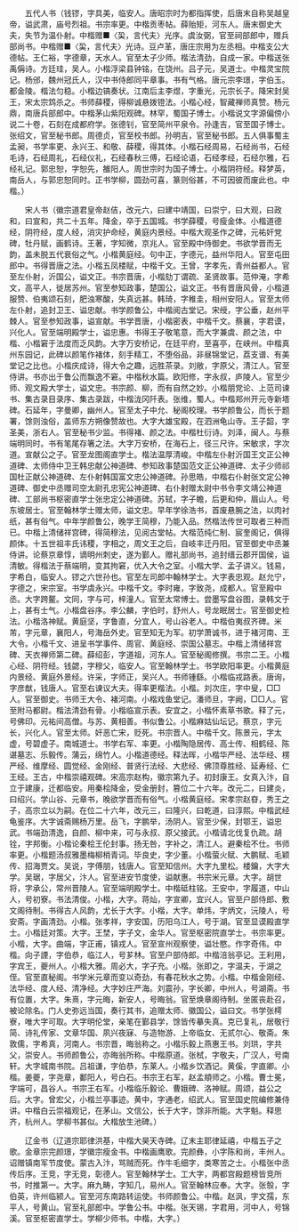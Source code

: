 <!-- { "loadSidebar": true } -->

　　五代人书（钱镠，字具美，临安人。唐昭宗时为都指挥使，后唐末自称吴越皇帝，谥武肃，庙号烈祖。书宗率更。中楷贡枣帖。薛贻矩，河东人。唐末御史大夫，失节为温仆射。中楷赠■〈巬，言代夫〉光序。虞汝弼，官至祠部郎中，赠兵部尚书。中楷赠■〈巬，言代夫〉光诗。豆卢革，唐庄宗用为左丞相。中楷支公大德帖。王仁裕，字德章，天水人。官至太子少师。楷法清劲，自成一家。中楷送张禹偁诗。方廷珪，吴人。小楷浮梁县钟铭，在饶州。吕子元，吴道士。中楷灵宝院记。杨邠，魏州冠氏人，汉中书侍郎同平章事。书有气格。唐元宗李璟，字伯玉。都金陵。楷法匀稳。小楷边镐奏状。江南后主李煜，字重光，元宗长子。降宋封吴王，宋太宗鸩杀之。书师薛稷，得柳诚悬拨镫法。小楷心经，智藏禅师真赞。杨元鼎，南唐兵部郎中。中楷茅山紫阳观碑。林罕，蜀国子博士。小楷说文字源偏傍小说二十卷，石刻在成都府学。张德钊，官至简州平泉令。孙逢吉，官至国子博士。张绍文，官至秘书郎。周德贞，官至校书郎。孙明吉，官至秘书郎。五人俱事蜀主孟昶，书学率更、永兴王、和敬、薛稷，得其体。小楷石经周易，石经尚书，石经毛诗，石经周礼，石经仪礼，石经春秋三傅，石经论语，石经孝经，石经尔雅，石经礼记。郭忠恕，字恕先，雒阳人。周世宗时为国子博士。小楷阴符经。释梦英，南岳人，与郭忠恕同时。正书学柳，圆劲可喜，篆则俗甚，不可因彼而废此也。中楷。） 

　　宋人书（徽宗道君皇帝赵佶，改元六，曰建中靖国，曰崇宁，曰大观，曰政和，曰宣和，共二十五年。降金，卒于五国城。书学薛稷，号瘦金体。小楷道德经，阴符经，度人经，消灾护命经，黄庭内景经。中楷大观圣作之碑，元祐奸党碑，牡丹赋，画鹤诗。王著，字知微，京兆人。官至殿中侍御史。书欲学晋而无韵，盖未脱五代衰俗之气。小楷黄庭经。句中正，字德元，益州华阳人。官至屯田郎中。书得晋唐之法。小楷五凤楼赋，中楷千文。王曾，字孝先，青州益都人。官至左仆射，沂国公，谥文正。书宗晋唐，小楷劾丁谓疏、圣贤故事。范仲淹，字希文，高平人，徙居苏州。官至参知政事，楚国公，谥文正。书有晋唐风骨，小楷道服赞、伯夷颂石刻，肥浊寒酸，失真远甚。韩琦，字稚圭，相州安阳人。官至太师左仆射，追封卫王、谥忠献。书学颜鲁公，中楷阅古堂记。宋绶，字公垂，赵州平棘人。官至参知政事，谥宣献。书学晋唐，小楷密表，中楷千文。蔡襄，字君谟，兴化人。官至端明殿学士，谥忠惠。书得王子敬笔意，而大字兼虞、颜之法，中楷、小楷窘于法度而乏风韵。大字万安桥记，在廷平府，至喜亭，在峡州。中楷真州东园记，此碑以颜笔作褚体，刻手精工，不堕俗品，非昼锦堂记，荔支谱、有美堂记之比也。小楷庆成诗，得大令之趣，远胜茶录。刘敞，字原父，清江人。官至侍讲。书亦出于鲁公而飘逸不窘。中楷秋水篇。欧阳修，字永叔，庐陵人。官至少师、观文殿大学士，谥文忠。书宗颜、柳，而有自然之妙。小楷朋党论、上范司谏书、集古录目录序、集古录跋，中楷泷冈阡表。张维，蜀人。中楷郑州开元寺新塔碑。石延年，字曼卿，幽州人。官至太子中允、秘阁校理。书学颜鲁公，而长于题署，馀则浊俗，盖师东方朔像赞故也。大字大雄宝殿，在泗洲龟山寺。王子韶，字圣美，浙右人。官至秘书少监。书得褚、颜之法。中楷杜衍诗。刘泽，闽人。与蔡端明同时。书有笔尾存箸之法。大字万安桥，在海石上，径三尺许。宋敏求，字次道。宣献公之子。官至龙图阁直学士。楷法温厚清峻。中楷左仆射沂国王文正公神道碑、太师侍中卫王韩忠献公神道碑、参知政事楚国范文正公神道碑、太子少师祁国杜正献公神道碑、左仆射韩国富文忠公神道碑。孙思皓，中楷右仆射张文定公神道碑、御史中丞赠司空太尉孔忠宪公神道碑、右仆射赠太尉中书令李文靖公神道碑、工部尚书枢密直学士张忠定公神道碑。苏轼，字子瞻，后更和仲，眉山人。号东坡居士。官至翰林学士赠太师，谥文忠。早年学徐浩书，首废悬腕之法，以肉衬纸，甚有俗气。中年学颜鲁公，晚学王简穆，乃能入品。然楷法传世可取者三种而已。中楷上清储祥宫碑，得简穆法，见阅古堂帖。大楷范纯仁制、宸奎阁记，俱得颜体。十五世祖丰氏讳稷，字相之，周文王之后，自岐丰迁丹阳。官至御史中丞兼侍讲。论蔡京章惇，谪明州刺史，遂为鄞人。赠礼部尚书，追封缙云郡开国侯，谥清敏。得楷法于蔡端明，变其拘窘，优入大令之室。小楷大学、孟子讲义。钱易，字希白，临安人。镠之六世孙也。官至左司郎中翰林学士。大字表忠观。赵允宁，字德之，宋宗室。书学虞永兴。中楷千文。李时雍，字致尧，成都人。官至殿中丞。大字跨鳌。文同，字与可，梓潼人。官至太常博士。尝墨写盘谷图，录韩文于上，甚有士气。小楷盘谷序。李公麟，字伯时，舒州人，号龙眠居士。官至御史检法。小楷洛神赋。黄庭坚，字鲁直，分宜人，号山谷老人。中楷伯夷叔齐碑。米芾，字元章，襄阳人，号海岳外史。官至知无为军。初学萧诚书，进于褚河南、王大令。小楷千文、进呈书学事件、周官、黄庭经、崇国公墓志。中楷上清储祥宫碑、天衣禅师第二碑。薛绍彭，字道祖，河东人。官至秘阁修撰。书宗二王。小楷心经、阴符经。钱勰，字穆父，临安人。官至翰林学士。书学欧阳率更。小楷黄庭内景经、黄庭外景经。许采，字师正，吴兴人。书师锺繇。小楷临戎路表。唐询，字彦猷，钱唐人。官至右谏议大夫。得率更楷法。小楷。刘次庄，字中叟，□□人。官至御史。书师王大令、褚河南。小楷戏鱼堂记。潘师旦，字阙，□□人。官至附马都尉。楷法清劲有骨。小楷临宣示表。安宜之，小楷怀素草书歌。释了元，号佛印。元祐间高僧。与苏、黄相善。书似鲁公。小楷麻姑仙坛记。蔡京，字元长，兴化人。官至太师。奸恶亡宋，贬死。书宗晋人。中楷千文。陈景元，字太虚，号碧虚子。南城道士。书学右军、率更。小楷陶隐居传、高士传、相鹤经、陈谌墓志、乐毅传。蒲云，绵竹人。小楷道德经。释法晖，小楷华严经、法华经、楞严经、维摩经、圆觉经、金刚经、普贤行法经、大悲经、佛顶尊胜经、延寿经、仁王经。王古，中楷崇禧观碑。宋高宗赵构，徽宗第九子。初封康王。女真入汴，自立于建康，迁都临安。用秦桧降金，受金册封，篡位二十六年。改元二，曰建炎，曰绍兴。学山谷、元章书，晚欲学晋而有俗气。小楷黄庭经。宋孝宗赵昚，秀王之子，高宗立以为嗣。在位二十六年，改元三，曰隆兴，曰乾道，曰淳熙。中楷武经龟鉴序。大字诚斋赐杨万里。岳飞，字鹏举，汤阴人。官至少保，封鄂王，谥忠武。书端劲清逸，自颜、柳中来，可与永叔、原父接武。小楷请北伐复仇疏。胡铨，字邦衡。小楷论秦桧王伦封事。扬无咎，字补之，清江人。避秦桧不仕。书师率更。小楷题汤叔雅墨梅柳梢青词。毕良史，字少董。小楷萤火赋、大鹏赋、毛颖传、招海贾文。吴说，字傅朋，钱唐人。官至知信州。大字九里松。楼鑰，大字大学。吴琚，字居父，汴人。官至进安节度使，谥献惠。书宗米元章。大字。胡世将，字承公，常州晋陵人。官至端明殿学士。中楷砥柱铭。王安中，字履道，中山人，号初寮。书法清俊。小楷，大字。蒋灿，字宣卿，宜兴人。官至户部侍郎、敷文阁待制。书得古人风韵，尤长于大字。小楷，大字。单炜，字炳文，沅陵人，号安斋。字画清劲。小楷。张孝祥，字安国，历阳乌江人，号于湖。官至显谟殿直学士。小楷廷对策。大字。王埜，字子文，金华人。官至枢密院直学士。书宗率更。小楷，大字。曲端，字正甫，镇戎人。官至宣州观察使，谥壮愍。作字奇伟。中楷。向子諲，字伯恭，临江人，号芗林。官至户部侍郎。中楷涪翁亭记。王利用，字宾王，夔州人。小楷大雅。周必大，字子充。小楷。张即之，字温夫，于湖之侄。官至直秘阁。书学米元章而变以奇劲，有春花秋水之势。小楷。中楷金刚经、法华经、度人经、清净经。大字妙庄严海。刘震孙，字长卿，中州人，号湖斋。书有位置，大字。朱熹，字元晦，新安人，号晦翁。官至焕章阁待制。坐匿丧赴召，被论除名。门人史弥远当国，奏行其书，追赠太师、徽国公，谥曰文。书学张樗寮，唯大字可取。大字明伦堂，亲笔在鄞县学，馀皆传摹失真。克已复礼，居敬行简、诗礼传家、文章华国、夙兴夜寐、与造物游、上帝临女、无贰尔心、敬斋。朱敦儒，字希真，河南人。书宗晋，晦翁称之。小楷乐毅上燕惠王书。刘珙，字共父，崇安人。书师颜鲁公，亦晦翁所称。中楷原道。张栻，字敬夫，广汉人，号南轩。大字城南书院。吕祖谦，字伯恭，东莱人。小楷乡饮酒记。黄傒，字直卿。小楷。姜夔，字尧章，鄱阳人，号白石。书宗王右军，赵孟頫师之。小楷。曹士冕，字端可，昌谷人。书宗王右军。小楷临乐毅论、曹娥碑、洛神赋。周颂，益公之后。大字。曾宏父，小楷兰亭事迹。黄中，字通老，绍武人。官至国史院编修兼侍讲。中楷白云崇福观记，在茅山。文信公，长于大字，馀非所能。大字魁。释思齐，杭州人。学柳书甚似。大楷放生池碑。） 

　　辽金书（辽道宗耶律洪基，中楷大昊天寺碑。辽末主耶律延禧，中楷五子之歌。金章宗完颜璟，学徽宗瘦金书。中楷画鹰歌。完颜彝，小字陈和尚，丰州人。诏赠镇南军节度使。蒙古入汴，骂贼而死。作牛毛细字，类寒苦之士。小楷张中丞传后序。王竞，字无竞，彰德人。官至翰林学士。工大字，两都宫殿题榜皆竞所书，时推第一。大字。麻九畴，字知几，易州人。官至翰林应奉。大字。张彀，字伯英，许州临颍人。官至河东南路转运使。书师颜鲁公。中楷。赵沨，字文孺，东平人，号黄山。官至礼部郎中。学鲁公书。中楷。张天锡，字君用，河中人，号锦溪。官至枢密直学士。学柳少师书。中楷，大字。） 

